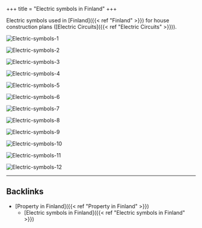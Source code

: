 +++
title = "Electric symbols in Finland"
+++


Electric symbols used in [Finland]({{< ref "Finland" >}}) for house construction plans ([Electric Circuits]({{< ref "Electric Circuits" >}})).

![Electric-symbols-1](/notes/attachments/Electric-symbols-1.jpeg)

![Electric-symbols-2](/notes/attachments/Electric-symbols-2.jpeg)

![Electric-symbols-3](/notes/attachments/Electric-symbols-3.jpeg)

![Electric-symbols-4](/notes/attachments/Electric-symbols-4.jpeg)

![Electric-symbols-5](/notes/attachments/Electric-symbols-5.jpeg)

![Electric-symbols-6](/notes/attachments/Electric-symbols-6.jpeg)

![Electric-symbols-7](/notes/attachments/Electric-symbols-7.jpeg)

![Electric-symbols-8](/notes/attachments/Electric-symbols-8.jpeg)

![Electric-symbols-9](/notes/attachments/Electric-symbols-9.jpeg)

![Electric-symbols-10](/notes/attachments/Electric-symbols-10.jpeg)

![Electric-symbols-11](/notes/attachments/Electric-symbols-11.jpeg)

![Electric-symbols-12](/notes/attachments/Electric-symbols-12.jpeg)

---
## Backlinks
* [Property in Finland]({{< ref "Property in Finland" >}})
	* [Electric symbols in Finland]({{< ref "Electric symbols in Finland" >}})

